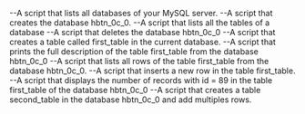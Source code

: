 --A script that lists all databases of your MySQL server.
--A script that creates the database hbtn_0c_0.
--A script that lists all the tables of a database
--A script that deletes the database hbtn_0c_0
--A script that creates a table called first_table in the current database.
--A script that prints the full description of the table first_table from the database hbtn_0c_0
--A script that lists all rows of the table first_table from the database hbtn_0c_0.
--A script that inserts a new row in the table first_table.
--A script that displays the number of records with id = 89 in the table first_table of the database hbtn_0c_0
--A script that creates a table second_table in the database hbtn_0c_0  and add multiples rows.